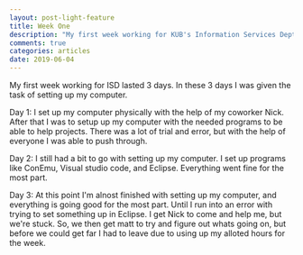 ```yaml
---
layout: post-light-feature
title: Week One
description: "My first week working for KUB's Information Services Dept."
comments: true
categories: articles
date: 2019-06-04
---
```


My first week working for ISD lasted 3 days. In these 3 days I was given the task of setting up my computer. 

Day 1: I set up my computer physically with the help of my coworker Nick. After that I was to setup up my computer with the needed programs to be able to help projects. There was a lot of trial and error, but with the help of everyone I was able to push through.

Day 2: I still had a bit to go with setting up my computer. I set up programs like ConEmu, Visual studio code, and Eclipse. Everything went fine for the most part.

Day 3: At this point I'm alnost finished with setting up my computer, and everything is going good for the most part. Until I run into an error with trying to set something up in Eclipse. I get Nick to come and help me, but we're stuck. So, we then get matt to try and figure out whats going on, but before we could get far I had to leave due to using up my alloted hours for the week.